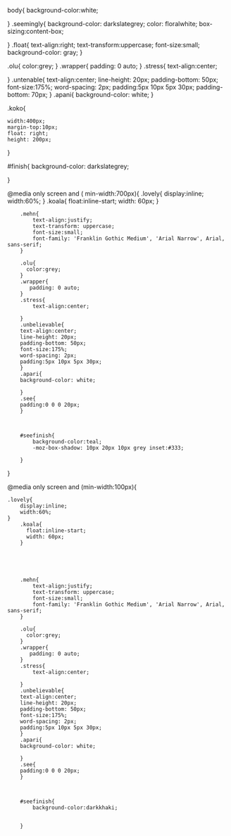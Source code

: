 
body{
    background-color:white;
    
}
.seemingly{
background-color: darkslategrey;
color: floralwhite;
box-sizing:content-box;
    
    
    
    

}
.float{
    text-align:right;
    text-transform:uppercase;
    font-size:small;
    background-color: gray;
}

.olu{
  color:grey;
}
.wrapper{
   padding: 0 auto;
}
.stress{
    text-align:center;

}
.untenable{
text-align:center;
line-height: 20px;
padding-bottom: 50px;
font-size:175%;
word-spacing: 2px;
padding:5px 10px 5px 30px;
padding-bottom: 70px;
}
.apani{
background-color: white;
}

.koko{

    width:400px;
    margin-top:10px;
    float: right;
    height: 200px;

}




#finish{
    background-color: darkslategrey;
    
}










@media only screen and ( min-width:700px){
    .lovely{
        display:inline;
        width:60%;
    }
        .koala{
          float:inline-start;
          width: 60px;
        }

      
            
        
        
        .mehn{
            text-align:justify;
            text-transform: uppercase;
            font-size:small;
            font-family: 'Franklin Gothic Medium', 'Arial Narrow', Arial, sans-serif;
        }
        
        .olu{
          color:grey;
        }
        .wrapper{
           padding: 0 auto;
        }
        .stress{
            text-align:center;
        
        }
        .unbelievable{
        text-align:center;
        line-height: 20px;
        padding-bottom: 50px;
        font-size:175%;
        word-spacing: 2px;
        padding:5px 10px 5px 30px;
        }
        .apari{
        background-color: white;
        
        }
        .see{
        padding:0 0 0 20px;
        }
      
        
        
        #seefinish{
            background-color:teal;
            -moz-box-shadow: 10px 20px 10px grey inset:#333;

        }

}



@media only screen and (min-width:100px){

    .lovely{
        display:inline;
        width:60%;
    }
        .koala{
          float:inline-start;
          width: 60px;
        }

      
            
        
        
        .mehn{
            text-align:justify;
            text-transform: uppercase;
            font-size:small;
            font-family: 'Franklin Gothic Medium', 'Arial Narrow', Arial, sans-serif;
        }
        
        .olu{
          color:grey;
        }
        .wrapper{
           padding: 0 auto;
        }
        .stress{
            text-align:center;
        
        }
        .unbelievable{
        text-align:center;
        line-height: 20px;
        padding-bottom: 50px;
        font-size:175%;
        word-spacing: 2px;
        padding:5px 10px 5px 30px;
        }
        .apari{
        background-color: white;
        
        }
        .see{
        padding:0 0 0 20px;
        }
      
        
        
        #seefinish{
            background-color:darkkhaki;
           

        }
